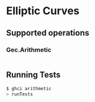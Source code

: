 # Elliptic Curves

## Supported operations
### Gec.Arithmetic
```

```

## Running Tests
```bash
$ ghci arithmetic
> runTests
```
